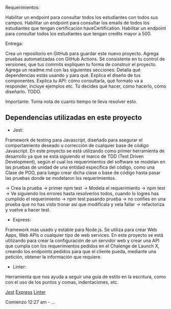 Requerimientos:

Habilitar un endpoint para consultar todos los estudiantes con todos sus campos.
Habilitar un endpoint para consultar los emails de todos los estudiantes que tengan certificación haveCertification.
Habilitar un endpoint para consultar todos los estudiantes que tengan credits mayor a 500.


Entrega:

Crea un repositorio en GitHub para guardar este nuevo proyecto.
Agrega pruebas automatizadas con GitHub Actions.
Sé consistente en tu control de versiones, que tus commits expliquen tu forma de construir el proyecto.
Agrega un readme.md con las siguientes secciones:
Detalla qué dependencias estás usando y para qué.
Explica el diseño de tus componentes.
Explica tu API: cómo consultarla, qué formato va a responder, incluye ejemplos etc.
Tú decides qué hacer, cómo hacerlo, cómo diseñarlo. TODO.

Importante: Toma nota de cuanto tiempo te lleva resolver esto.


## Dependencias utilizadas en este proyecto

* Jest:

Framework de testing para Javascript, diseñado para asegurar el comportamiento deseado u corrección de cualquier base de código Javascript. En este proyecto se está utilizando como primer herramienta de desarrollo ya que se está siguiendo el marco de TDD (Test Driven Development), según el cual los requerimientos del software se modelan en las pruebas de unidad de una entidad específica del código, como una Clase de POO, para luego crear dicha clase o base de código hasta pasar las pruebas donde se modelaron los requerimientos.

-> Crea la prueba -> primer npm test -> Modela el requerimiento -> npm test -> Ve siguiendo los errores hasta resolverlos todos, cuando lo logres has cumplido el requerimiento -> npm test pasando prueba -> no confíes en una prueba que no has visto tronar así que modifícala y vela fallar -> refactoriza y vuelve a hacer test.

* Express:

Framework más usado y estable para Node.js. Se utiliza para crear Web Apps, Web APIs o cualquier tipo de web services. En este proyecto se está utilizando para crear la configuración de un servidor web y crear una API que cumpla con los requerimientos pedidos en el Chalenge de Launch X, creando los endpoints pedidos para que el cliente pueda, mediante una petición, obtener la información que requiere.


* Linter:

Herramienta que nos ayuda a seguir una guía de estilo en la escritura, como con el uso de los puntos y comas, indentaciones, etc.  


[Jest](https://jestjs.io/docs/26.x/getting-started)
[Express](https://expressjs.com/)
[Linter](https://eslint.org/docs/user-guide/getting-started)



Comienzo 12:27 am - ...




